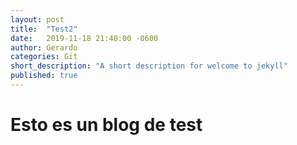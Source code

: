 ```yaml
---
layout: post
title:  "Test2"
date:   2019-11-18 21:40:00 -0600
author: Gerardo
categories: Git
short_description: "A short description for welcome to jekyll"
published: true
---
```

# Esto es un blog de test
